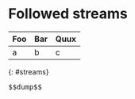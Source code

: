# Followed streams

Foo | Bar | Quux
----|-----|------
a   | b   | c
{: #streams}

<script type=module src="/static/raidfinder.js"></script>

<pre>
$$dump$$
</pre>
